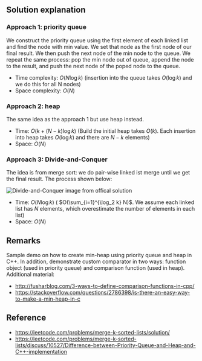 ## Solution explanation

### Approach 1: priority queue

We construct the priority queue using the first element of each linked list and find the node with min value. We set
that node as the first node of our final result. We then push the next node of the min node to the queue. We repeat
the same process: pop the min node out of queue, append the node to the result, and push the next node of the poped node
to the queue.

- Time complexity: $O(N \log k)$ (insertion into the queue takes $O(\log k)$ and we do this for all N nodes)
- Space complexity: $O(N)$

### Approach 2: heap

The same idea as the approach 1 but use heap instead.

- Time: $O(k + (N-k)\log k)$ (Build the initial heap takes $O(k)$. Each insertion into heap takes $O(\log k)$ and there are
$N-k$ elements)
- Space: $O(N)$

### Approach 3: Divide-and-Conquer

The idea is from merge sort: we do pair-wise linked ist merge until we get the final result. The process shown below:

![Divide-and-Conquer image from offical solution](23_divide_and_conquer_new.png)

- Time: $O(N \log k)$ ( $O(\sum_{i=1}^{\log_2 k} N)$. We assume each linked list has $N$ elements, which overestimate
the number of elements in each list)
- Space: $O(N)$

## Remarks

Sample demo on how to create min-heap using priority queue and heap in C++. In addition, demonstrate custom comparator
in two ways: function object (used in priority queue) and comparison function (used in heap). Additional material:

- http://fusharblog.com/3-ways-to-define-comparison-functions-in-cpp/
- https://stackoverflow.com/questions/2786398/is-there-an-easy-way-to-make-a-min-heap-in-c

## Reference

- https://leetcode.com/problems/merge-k-sorted-lists/solution/
- https://leetcode.com/problems/merge-k-sorted-lists/discuss/10527/Difference-between-Priority-Queue-and-Heap-and-C++-implementation